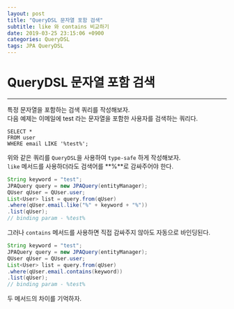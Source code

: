 ```yaml
---
layout: post
title: "QueryDSL 문자열 포함 검색"
subtitle: like 와 contains 비교하기
date: 2019-03-25 23:15:06 +0900
categories: QueryDSL
tags: JPA QueryDSL
---
```


# QueryDSL 문자열 포함 검색
---

특정 문자열을 포함하는 검색 쿼리를 작성해보자.  
다음 예제는 이메일에 test 라는 문자열을 포함한 사용자를 검색하는 쿼리다.

```mysql
SELECT *
FROM user
WHERE email LIKE '%test%';
```

위와 같은 쿼리를 `QueryDSL`을 사용하여 `type-safe` 하게 작성해보자.  
`like` 메서드를 사용하더라도 검색어를 **%**로 감싸주어야 한다.

```java
String keyword = "test";
JPAQuery query = new JPAQuery(entityManager);
QUser qUser = QUser.user;
List<User> list = query.from(qUser)
.where(qUser.email.like("%" + keyword + "%"))
.list(qUser);
// binding param - %test%
```

그러나 `contains` 메서드를 사용하면 직접 감싸주지 않아도 자동으로 바인딩된다.

```java
String keyword = "test";
JPAQuery query = new JPAQuery(entityManager);
QUser qUser = QUser.user;
List<User> list = query.from(qUser)
.where(qUser.email.contains(keyword))
.list(qUser);
// binding param - %test%
```

두 메서드의 차이를 기억하자.

